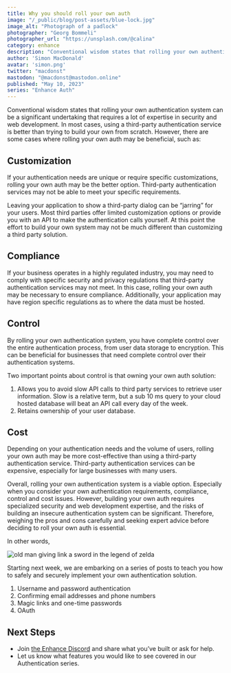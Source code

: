 ```yaml
---
title: Why you should roll your own auth
image: "/_public/blog/post-assets/blue-lock.jpg"
image_alt: "Photograph of a padlock"
photographer: "Georg Bommeli"
photographer_url: "https://unsplash.com/@calina"
category: enhance
description: "Conventional wisdom states that rolling your own authentication system can be a significant undertaking that requires a lot of expertise in security and web development. In most cases, using a third-party authentication service is better than trying to build your own from scratch. However, there are some cases where rolling your own auth may be beneficial."
author: 'Simon MacDonald'
avatar: 'simon.png'
twitter: "macdonst"
mastodon: "@macdonst@mastodon.online"
published: "May 10, 2023"
series: "Enhance Auth"
---
```


Conventional wisdom states that rolling your own authentication system can be a significant undertaking that requires a lot of expertise in security and web development. In most cases, using a third-party authentication service is better than trying to build your own from scratch. However, there are some cases where rolling your own auth may be beneficial, such as:


## Customization

If your authentication needs are unique or require specific customizations, rolling your own auth may be the better option. Third-party authentication services may not be able to meet your specific requirements.

Leaving your application to show a third-party dialog can be “jarring” for your users. Most third parties offer limited customization options or provide you with an API to make the authentication calls yourself. At this point the effort to build your own system may not be much different than customizing a third party solution.

## Compliance

If your business operates in a highly regulated industry, you may need to comply with specific security and privacy regulations that third-party authentication services may not meet. In this case, rolling your own auth may be necessary to ensure compliance. Additionally, your application may have region specific regulations as to where the data must be hosted.

## Control

By rolling your own authentication system, you have complete control over the entire authentication process, from user data storage to encryption. This can be beneficial for businesses that need complete control over their authentication systems.

Two important points about control is that owning your own auth solution:



1. Allows you to avoid slow API calls to third party services to retrieve user information. Slow is a relative term, but a sub 10 ms query to your cloud hosted database will beat an API call every day of the week.
2. Retains ownership of your user database.


## Cost

Depending on your authentication needs and the volume of users, rolling your own auth may be more cost-effective than using a third-party authentication service. Third-party authentication services can be expensive, especially for large businesses with many users.

Overall, rolling your own authentication system is a viable option. Especially when you consider your own authentication requirements, compliance, control and cost issues. However, building your own auth requires specialized security and web development expertise, and the risks of building an insecure authentication system can be significant. Therefore, weighing the pros and cons carefully and seeking expert advice before deciding to roll your own auth is essential.

In other words,

![old man giving link a sword in the legend of zelda](/_public/blog/post-assets/dangerous-to-go-alone.jpg)

Starting next week, we are embarking on a series of posts to teach you how to safely and securely implement your own authentication solution.

1. Username and password authentication
2. Confirming email addresses and phone numbers
3. Magic links and one-time passwords
4. OAuth

## Next Steps

* Join [the Enhance Discord](https://enhance.dev/discord) and share what you’ve built or ask for help.
* Let us know what features you would like to see covered in our Authentication series.
